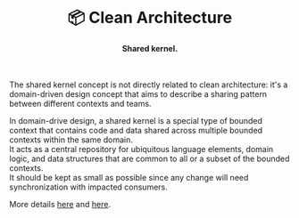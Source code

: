<br>
<div align="center">
    <h1>📦 Clean Architecture</h1>
    <strong>Shared kernel.</strong>
</div>
<br>
<br>

The shared kernel concept is not directly related to clean architecture: it's a domain-driven design concept that aims to describe a sharing pattern between different contexts and teams.

In domain-drive design, a shared kernel is a special type of bounded context that contains code and data shared across multiple bounded contexts within the same domain.  
It acts as a central repository for ubiquitous language elements, domain logic, and data structures that are common to all or a subset of the bounded contexts.  
It should be kept as small as possible since any change will need synchronization with impacted consumers.

More details [here](https://github.com/ddd-crew/context-mapping?tab=readme-ov-file#shared-kernel) and [here](https://deviq.com/domain-driven-design/shared-kernel).
